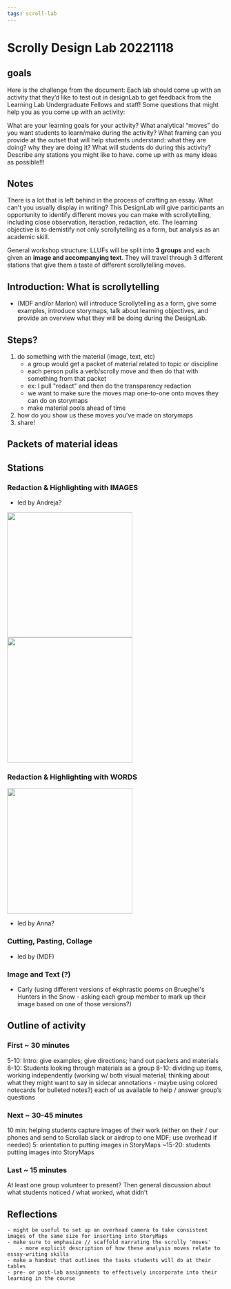 ```yaml
---
tags: scroll-lab
---
```


# Scrolly Design Lab 20221118
## goals
Here is the challenge from the document:
Each lab should come up with an activity that they’d like to test out in designLab to get feedback from the Learning Lab Undergraduate Fellows and staff! Some questions that might help you as you come up with an activity:

What are your learning goals for your activity?
What analytical “moves” do you want students to learn/make during the activity?
What framing can you provide at the outset that will help students understand:
what they are doing?
why they are doing it?
What will students do during this activity? Describe any stations you might like to have.
come up with as many ideas as possible!!!

## Notes
There is a lot that is left behind in the process of crafting an essay. What can't you usually display in writing? This DesignLab will give pariticipants an opportunity to identify different moves you can make with scrollytelling, including close observation, iteraction, redaction, etc. The learning objective is to demistify not only scrollytelling as a form, but analysis as an academic skill. 

General workshop structure: LLUFs will be split into **3 groups** and each given an **image and accompanying text**. They will travel through 3 different stations that give them a taste of different scrollytelling moves.  

## Introduction: What is scrollytelling

* (MDF and/or Marlon) will introduce Scrollytelling as a form, give some examples, introduce storymaps, talk about learning objectives, and provide an overview what they will be doing during the DesignLab. 

## Steps?
1) do something with the material (image, text, etc)
    - a group would get a packet of material related to topic or discipline
    - each person pulls a verb/scrolly move and then do that with something from that packet
    - ex: I pull "redact" and then do the transparency redaction 
    - we want to make sure the moves map one-to-one onto moves they can do on storymaps
    - make material pools ahead of time
2) how do you show us these moves you've made on storymaps 
3) share! 

## Packets of material ideas

## Stations 

### Redaction & Highlighting with IMAGES

* led by Andreja?

<left style="margin-bottom: 5px">
<img src="https://files.slack.com/files-pri/T0HTW3H0V-F048KSGJFJ6/people_photo_2022-10-19_211540__1_.jpg?pub_secret=3344d34276" style="display: inline; width: 290px; margin: px"/>
    
<left style="margin-bottom: 5px">
<img src="https://files.slack.com/files-pri/T0HTW3H0V-F048LE92067/map_document_2022-10-19_210410.jpg?pub_secret=144ec309d8" style="display: inline; width: 290px; margin: px"/>
    
    

### Redaction & Highlighting with WORDS
    
<left style="margin-bottom: 5px">
<img src="https://files.slack.com/files-pri/T0HTW3H0V-F048DUXJ06S/0219_wordart2_johncarroll_oneuseonly.jpeg?pub_secret=f7b875fe94" style="display: inline; width: 290px; margin: px"/>

* led by Anna? 

### Cutting, Pasting, Collage

* led by (MDF)

### Image and Text (?)
- Carly
(using different versions of ekphrastic poems on Brueghel's Hunters in the Snow - asking each group member to mark up their image based on one of those versions?)
    
## Outline of activity
    
### First ~ 30 minutes

5-10: Intro: give examples; give directions; hand out packets and materials
8-10: Students looking through materials as a group
8-10: dividing up items, working independently (working w/ both visual material; thinking about what they might want to say in sidecar annotations - maybe using colored notecards for bulleted notes?)
	each of us available to help / answer group’s questions

### Next ~ 30-45 minutes

10 min: helping students capture images of their work (either on their / our phones and send to Scrollab slack or airdrop to one MDF; use overhead if needed)
5: orientation to putting images in StoryMaps
~15-20: students putting images into StoryMaps

### Last ~ 15 minutes

At least one group volunteer to present? Then general discussion about what students noticed / what worked, what didn’t


## Reflections 
    - might be useful to set up an overhead camera to take consistent images of the same size for inserting into StoryMaps
    - make sure to emphasize // scaffold narrating the scrolly 'moves'
        - more explicit description of how these analysis moves relate to essay-writing skills
    - make a handout that outlines the tasks students will do at their tables
    - pre- or post-lab assignments to effectively incorporate into their learning in the course



